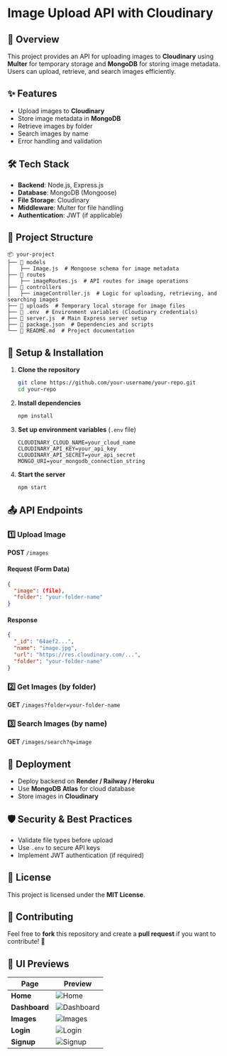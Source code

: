 # Image Upload API with Cloudinary

## 🚀 Overview
This project provides an API for uploading images to **Cloudinary** using **Multer** for temporary storage and **MongoDB** for storing image metadata. Users can upload, retrieve, and search images efficiently.

## ✨ Features
- Upload images to **Cloudinary**
- Store image metadata in **MongoDB**
- Retrieve images by folder
- Search images by name
- Error handling and validation

## 🛠️ Tech Stack
- **Backend**: Node.js, Express.js
- **Database**: MongoDB (Mongoose)
- **File Storage**: Cloudinary
- **Middleware**: Multer for file handling
- **Authentication**: JWT (if applicable)

## 📂 Project Structure
```
📦 your-project
├── 📁 models
│   ├── Image.js  # Mongoose schema for image metadata
├── 📁 routes
│   ├── imageRoutes.js  # API routes for image operations
├── 📁 controllers
│   ├── imageController.js  # Logic for uploading, retrieving, and searching images
├── 📁 uploads  # Temporary local storage for image files
├── 📄 .env  # Environment variables (Cloudinary credentials)
├── 📄 server.js  # Main Express server setup
├── 📄 package.json  # Dependencies and scripts
└── 📄 README.md  # Project documentation
```

## 📌 Setup & Installation
1. **Clone the repository**
   ```sh
   git clone https://github.com/your-username/your-repo.git
   cd your-repo
   ```
2. **Install dependencies**
   ```sh
   npm install
   ```
3. **Set up environment variables** (`.env` file)
   ```env
   CLOUDINARY_CLOUD_NAME=your_cloud_name
   CLOUDINARY_API_KEY=your_api_key
   CLOUDINARY_API_SECRET=your_api_secret
   MONGO_URI=your_mongodb_connection_string
   ```
4. **Start the server**
   ```sh
   npm start
   ```

## 📤 API Endpoints
### 1️⃣ Upload Image
**POST** `/images`
#### Request (Form Data)
```json
{
  "image": (file),
  "folder": "your-folder-name"
}
```
#### Response
```json
{
  "_id": "64aef2...",
  "name": "image.jpg",
  "url": "https://res.cloudinary.com/...",
  "folder": "your-folder-name"
}
```

### 2️⃣ Get Images (by folder)
**GET** `/images?folder=your-folder-name`

### 3️⃣ Search Images (by name)
**GET** `/images/search?q=image`

## 🚀 Deployment
- Deploy backend on **Render / Railway / Heroku**
- Use **MongoDB Atlas** for cloud database
- Store images in **Cloudinary**

## 🛡️ Security & Best Practices
- Validate file types before upload
- Use `.env` to secure API keys
- Implement JWT authentication (if required)

## 📜 License
This project is licensed under the **MIT License**.

## 🤝 Contributing
Feel free to **fork** this repository and create a **pull request** if you want to contribute! 🚀

## 📸 UI Previews

| Page      | Preview |
|-----------|---------|
| **Home**      | ![Home](https://github.com/user-attachments/assets/b1708681-1c92-44e9-8030-0d68826003f7) |
| **Dashboard** | ![Dashboard](https://github.com/user-attachments/assets/caf035be-9919-4280-be94-62ce654e22e8) |
| **Images**    | ![Images](https://github.com/user-attachments/assets/74d69d80-b9ac-4fae-af29-387a0f5da714) |
| **Login**     | ![Login](https://github.com/user-attachments/assets/57721035-fc9a-4bd9-a8f9-4b16f2a995f6) |
| **Signup**    | ![Signup](https://github.com/user-attachments/assets/a316c281-7ccb-4d0e-86f1-e55ac5ff191a) |
